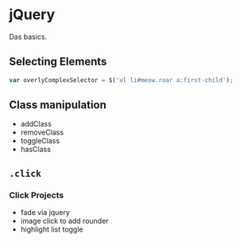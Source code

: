 # jQuery

Das basics.

## Selecting Elements
```javascript
var overlyComplexSelector = $('ul li#meow.roar a:first-child');
```

## Class manipulation

* addClass
* removeClass
* toggleClass
* hasClass


## `.click`

### Click Projects

* fade via jquery
* image click to add rounder
* highlight list toggle